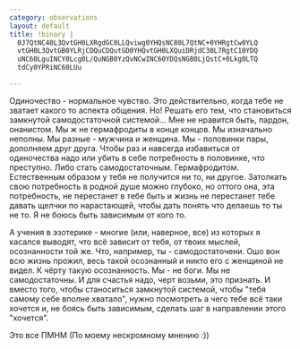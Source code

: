 ```yaml
--- 
category: observations
layout: default
title: !binary |
  0J7QtNC40L3QvtGH0LXRgdGC0LLQviwg0YHQsNC80L7QtNC+0YHRgtCw0YLQ
  vtGH0L3QvtGB0YLRjCDQuCDQutGD0YHQvtGH0LXQuiDRjdC30L7RgtC10YDQ
  uNC60LguINCY0Lcg0L/QuNGB0YzQvNCwINC60YDQsNGB0LjQstC+0Lkg0LTQ
  tdCy0YPRiNC60LUu

---
```

 Одиночество - нормальное чувство. Это действительно, когда тебе не зватает какого то аспекта общения. Но! Решать его тем, что становиться замкнутой самодостаточной системой...
Мне не нравится быть, пардон, онанистом. Мы ж не гермафродиты в конце концов. Мы изначально неполны. Мы разные - мужчина и женщина. Мы - половинки пары, дополняем друг друга. Чтобы раз и навсегда избавиться от одиночества надо или убить в себе потребность в половинке, что преступно. Либо стать самодостаточным. Гермафродитом. Естественным образом у тебя не получится ни то, ни другое. Затолкать свою потребность в родной душе можно глубоко, но оттого она, эта потребность, не перестанет в тебе быть и жизнь не перестанет тебе давать щелчки по нарастающей, чтобы дать понять что делаешь то ты не то.
Я не боюсь быть зависимым от кого то.

А учения в эзотерике - многие (или, наверное, все) из которых я касался выводят, что всё зависит от тебя, от твоих мыслей, осознанности той же. Что, например, ты - самодостаточени. Ошо вон всю жизнь прожил, весь такой осознанный и никто его с женщиной не видел. К чёрту такую осознанность. Мы - не боги. Мы не самодостаточны. И для счастья надо, черт возьми, это признать. И вместо того, чтобы станоситься замкнутой системой, чтобы "тебя самому себе вполне хватало", нужно посмотреть а чего тебе всё таки хочется и, не боясь быть зависимым, сделать шаг в направлении этого "хочется".

Это все ПМНМ (По моему нескромному мнению :))
